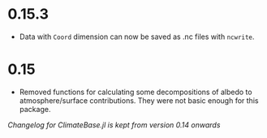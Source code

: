 # 0.15.3
- Data with `Coord` dimension can now be saved as .nc files with `ncwrite`.

# 0.15
- Removed functions for calculating some decompositions of albedo to atmosphere/surface contributions. They were not basic enough for this package.


_Changelog for ClimateBase.jl is kept from version 0.14 onwards_